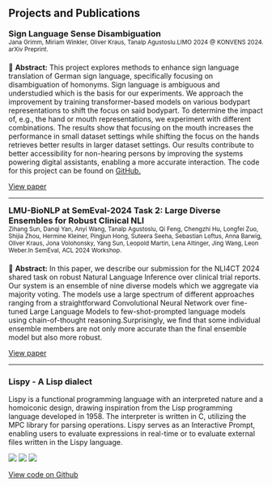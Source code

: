 ## Projects and Publications

<h3 style="padding: 0px; margin: 0px;"><strong>Sign Language Sense Disambiguation</strong></h3>
<p style="padding: 0px; margin: 0px;"><small>Jana Grimm, Miriam Winkler, Oliver Kraus, Tanalp Agustoslu.LIMO 2024 @ KONVENS 2024. arXiv Preprint.</small></p>
<p style="padding: 0px; margin: 20px 0px;"></p>

📝 **Abstract:**
This project explores methods to enhance sign language translation of German sign language, specifically focusing on disambiguation of homonyms. Sign language is ambiguous and understudied which is the basis for our experiments. We approach the improvement by training transformer-based models on various bodypart representations to shift the focus on said bodypart. To determine the impact of, e.g., the hand or mouth representations, we experiment with different combinations. The results show that focusing on the mouth increases the performance in small dataset settings while shifting the focus on the hands retrieves better results in larger dataset settings. Our results contribute to better accessibility for non-hearing persons by improving the systems powering digital assistants, enabling a more accurate interaction. The code for this project can be found on [GitHub.](https://github.com/OvrK12/slt)

[View paper](https://arxiv.org/abs/2409.08780)

---

<h3 style="padding: 0px; margin: 0px;"><strong>LMU-BioNLP at SemEval-2024 Task 2: Large Diverse Ensembles for Robust Clinical NLI</strong></h3>
<p style="padding: 0px; margin: 0px;"><small>Zihang Sun, Danqi Yan, Anyi Wang, Tanalp Agustoslu, Qi Feng, Chengzhi Hu, Longfei Zuo, Shijia Zhou, Hermine Kleiner, Pingjun Hong, Suteera Seeha, Sebastian Loftus, Anna Barwig, Oliver Kraus, Jona Volohonsky, Yang Sun, Leopold Martin, Lena Altinger, Jing Wang, Leon Weber.In SemEval, ACL 2024 Workshop.</small></p>
<p style="padding: 0px; margin: 20px 0px;"></p>

📝 **Abstract:**
In this paper, we describe our submission for the NLI4CT 2024 shared task on robust Natural Language Inference over clinical trial reports. Our system is an ensemble of nine diverse models which we aggregate via majority voting. The models use a large spectrum of different approaches ranging from a straightforward Convolutional Neural Network over fine-tuned Large Language Models to few-shot-prompted language models using chain-of-thought reasoning.Surprisingly, we find that some individual ensemble members are not only more accurate than the final ensemble model but also more robust.

[View paper](https://aclanthology.org/2024.semeval-1.224/)

---

### Lispy - A Lisp dialect

Lispy is a functional programming language with an interpreted nature and a homoiconic design, drawing inspiration from the Lisp programming language developed in 1958. The interpreter is written in C, utilizing the MPC library for parsing operations. Lispy serves as an Interactive Prompt, enabling users to evaluate expressions in real-time or to evaluate external files written in the Lispy language.

[![](https://img.shields.io/badge/C-white?logo=C)](#) [![](https://img.shields.io/badge/Lisp-white?logo=Lisp)](#) [![](https://img.shields.io/badge/Ubuntu-white?logo=ubuntu)](#)

[View code on Github](https://github.com/agustoslu/lispy)
